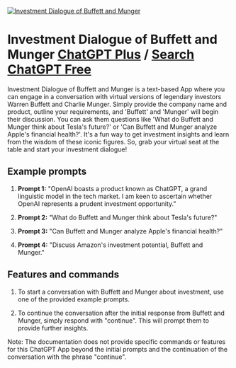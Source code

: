 
[![Investment Dialogue of Buffett and Munger](https://files.oaiusercontent.com/file-pL4VRWn1vNMKnu4I9AX0cSxJ?se=2123-10-16T04%3A55%3A26Z&sp=r&sv=2021-08-06&sr=b&rscc=max-age%3D31536000%2C%20immutable&rscd=attachment%3B%20filename%3DDALL%25C2%25B7E%25202023-11-09%252012.41.52%2520-%2520A%2520cute%252C%2520cartoonish%2520sketch%2520of%2520two%2520investment%2520masters%2520engaged%2520in%2520a%2520friendly%2520chat.%2520They%2520are%2520both%2520depicted%2520as%2520charming%2520characters%2520with%2520exaggerated%2520feature.png&sig=5y5H077fs/TNssv9XBW5STu4AiIs5AxEvEAcgdLv8Dg%3D)](https://chat.openai.com/g/g-H4A9l0oEk-investment-dialogue-of-buffett-and-munger)

# Investment Dialogue of Buffett and Munger [ChatGPT Plus](https://chat.openai.com/g/g-H4A9l0oEk-investment-dialogue-of-buffett-and-munger) / [Search ChatGPT Free](https://gptcall.net/index.html#/?search=Investment%20Dialogue%20of%20Buffett%20and%20Munger)

Investment Dialogue of Buffett and Munger is a text-based App where you can engage in a conversation with virtual versions of legendary investors Warren Buffett and Charlie Munger. Simply provide the company name and product, outline your requirements, and 'Buffett' and 'Munger' will begin their discussion. You can ask them questions like 'What do Buffett and Munger think about Tesla's future?' or 'Can Buffett and Munger analyze Apple's financial health?'. It's a fun way to get investment insights and learn from the wisdom of these iconic figures. So, grab your virtual seat at the table and start your investment dialogue!

## Example prompts

1. **Prompt 1:** "OpenAI boasts a product known as ChatGPT, a grand linguistic model in the tech market. I am keen to ascertain whether OpenAI represents a prudent investment opportunity."

2. **Prompt 2:** "What do Buffett and Munger think about Tesla's future?"

3. **Prompt 3:** "Can Buffett and Munger analyze Apple's financial health?"

4. **Prompt 4:** "Discuss Amazon's investment potential, Buffett and Munger."

## Features and commands

1. To start a conversation with Buffett and Munger about investment, use one of the provided example prompts.

2. To continue the conversation after the initial response from Buffett and Munger, simply respond with "continue". This will prompt them to provide further insights.

Note: The documentation does not provide specific commands or features for this ChatGPT App beyond the initial prompts and the continuation of the conversation with the phrase "continue".


